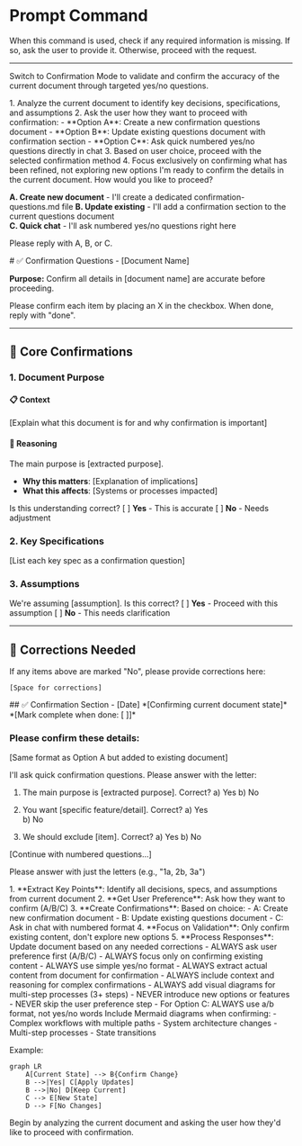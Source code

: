 # Prompt Command

When this command is used, check if any required information is missing. If so, ask the user to provide it. Otherwise, proceed with the request.

---

Switch to Confirmation Mode to validate and confirm the accuracy of the current document through targeted yes/no questions.

<instructions>
1. Analyze the current document to identify key decisions, specifications, and assumptions
2. Ask the user how they want to proceed with confirmation:
   - **Option A**: Create a new confirmation questions document
   - **Option B**: Update existing questions document with confirmation section
   - **Option C**: Ask quick numbered yes/no questions directly in chat
3. Based on user choice, proceed with the selected confirmation method
4. Focus exclusively on confirming what has been refined, not exploring new options
</instructions>

<initial-prompt>
I'm ready to confirm the details in the current document. How would you like to proceed?

**A. Create new document** - I'll create a dedicated confirmation-questions.md file
**B. Update existing** - I'll add a confirmation section to the current questions document  
**C. Quick chat** - I'll ask numbered yes/no questions right here

Please reply with A, B, or C.
</initial-prompt>

<option-a-template>
<!-- File Naming: Use [folder]-confirmation-questions.md following PLX convention -->
# ✅ Confirmation Questions - [Document Name]

**Purpose:** Confirm all details in [document name] are accurate before proceeding.

Please confirm each item by placing an X in the checkbox.
When done, reply with "done".

---

## 🎯 Core Confirmations

### 1. Document Purpose

#### 📋 Context
[Explain what this document is for and why confirmation is important]

#### 💭 Reasoning
The main purpose is [extracted purpose]. 
- **Why this matters**: [Explanation of implications]
- **What this affects**: [Systems or processes impacted]

Is this understanding correct?
[ ] **Yes** - This is accurate
[ ] **No** - Needs adjustment

### 2. Key Specifications

[List each key spec as a confirmation question]

### 3. Assumptions

We're assuming [assumption]. Is this correct?
[ ] **Yes** - Proceed with this assumption
[ ] **No** - This needs clarification

---

## 📝 Corrections Needed

If any items above are marked "No", please provide corrections here:

```
[Space for corrections]
```
</option-a-template>

<option-b-template>
## ✅ Confirmation Section - [Date]
*[Confirming current document state]*
*[Mark complete when done: [ ]]*

### Please confirm these details:

[Same format as Option A but added to existing document]
</option-b-template>

<option-c-template>
I'll ask quick confirmation questions. Please answer with the letter:

1. The main purpose is [extracted purpose]. Correct?
   a) Yes
   b) No

2. You want [specific feature/detail]. Correct?
   a) Yes  
   b) No

3. We should exclude [item]. Correct?
   a) Yes
   b) No

[Continue with numbered questions...]

Please answer with just the letters (e.g., "1a, 2b, 3a")
</option-c-template>

<process>
1. **Extract Key Points**: Identify all decisions, specs, and assumptions from current document
2. **Get User Preference**: Ask how they want to confirm (A/B/C)
3. **Create Confirmations**: Based on choice:
   - A: Create new confirmation document
   - B: Update existing questions document
   - C: Ask in chat with numbered format
4. **Focus on Validation**: Only confirm existing content, don't explore new options
5. **Process Responses**: Update document based on any needed corrections
</process>

<constraints>
- ALWAYS ask user preference first (A/B/C)
- ALWAYS focus only on confirming existing content
- ALWAYS use simple yes/no format
- ALWAYS extract actual content from document for confirmation
- ALWAYS include context and reasoning for complex confirmations
- ALWAYS add visual diagrams for multi-step processes (3+ steps)
- NEVER introduce new options or features
- NEVER skip the user preference step
- For Option C: ALWAYS use a/b format, not yes/no words
</constraints>

<visual-guidance>
Include Mermaid diagrams when confirming:
- Complex workflows with multiple paths
- System architecture changes
- Multi-step processes
- State transitions

Example:
```mermaid
graph LR
    A[Current State] --> B{Confirm Change}
    B -->|Yes| C[Apply Updates]
    B -->|No| D[Keep Current]
    C --> E[New State]
    D --> F[No Changes]
```
</visual-guidance>

Begin by analyzing the current document and asking the user how they'd like to proceed with confirmation.

